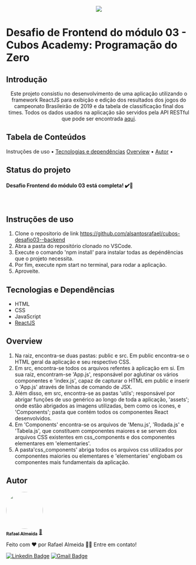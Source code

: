 
<p align="center">
   <img src="https://blog.cubos.io/content/images/2019/02/cubosteste-1.png" />
</p>

Desafio de Frontend do módulo 03 - Cubos Academy: Programação do Zero
================= 

Introdução
---
<p align="center">Este projeto consistiu no desenvolvimento de uma aplicação utilizando o framework ReactJS para exibição e edição dos resultados dos jogos do campeonato 
Brasileirão de 2019 e da tabela de classificação final dos times. Todos os dados usados na aplicação são servidos pela API RESTful que
pode ser encontrada <a href="https://github.com/alsantosrafael/cubos-desafio03--backend">aqui</a>.<p>

Tabela de Conteúdos
---
<p align="center>
 <a href="#Instrucoes-de-uso">Instruções de uso</a> •
 <a href="#tecnologias-e-dependencias">Tecnologias e dependências</a>
 <a href="#overview">Overview</a> •
 <a href="#autor">Autor</a> •
</p>

Status do projeto
---
<h4> 
	Desafio Frontend do módulo 03 está completa! ✔️🚀
</h4> <br>

Instruções de uso
---
1. Clone o repositorio de link https://github.com/alsantosrafael/cubos-desafio03--backend
2. Abra a pasta do repositório clonado no VSCode.
3. Execute o comando 'npm install' para instalar todas as depéndências que o projeto necessita.
4. Por fim, execute npm start no terminal, para rodar a aplicação.
5. Aproveite.

Tecnologias e Dependências
---
<ul>
  <li>HTML</li>
  <li>CSS</li>
  <li>JavaScript</li>
  <li><a href="https://pt-br.reactjs.org/" target="_blank">ReactJS</a></li>

</ul>

Overview
---
1. Na raiz, encontra-se duas pastas: public e src. Em public encontra-se o HTML geral da aplicação e seu respectivo CSS.
2. Em src, encontra-se todos os arquivos refentes à aplicação em si. Em sua raiz, encontram-se 'App.js', responsável por aglutinar os vários componentes
e 'index.js', capaz de capturar o HTML em public e inserir o 'App.js' através de linhas de comando de JSX.
3. Além disso, em src, encontra-se as pastas 'utils'; responsável por abrigar funções de uso genérico ao longo de toda a aplicação,
'assets'; onde estão abrigados as imagens utilizadas, bem como os icones, e 'Components'; pasta que contém todos os componentes React desenvolvidos.
4. Em 'Components' encontra-se os arquivos de 'Menu.js', 'Rodada.js' e 'Tabela.js', que constituem componentes maiores e se servem dos arquivos CSS existentes
em css_components e dos componentes elementares em 'elementaries'.
5. A pasta'css_components' abriga todos os arquivos css utilizados por componentes maiories ou elementares e 'elementaries' englobam os componentes mais fundamentais da aplicação.

Autor
---

<a href="https://github.com/alsantosrafael/">
 <img style="border-radius: 50%;" src="https://avatars1.githubusercontent.com/u/60659321?s=460&u=f7b85d61e01a491287fce14c7e9bc0ee74475cc8&v=4" width="100px;" alt=""/>
 <br />
 <sub><b>Rafael Almeida</b></sub></a> <a href="https://github.com/alsantosrafael" title="Github">🚀</a>


Feito com ❤️ por Rafael Almeida 👋🏽 Entre em contato!

 [![Linkedin Badge](https://img.shields.io/badge/-Rafael-blue?style=flat-square&logo=Linkedin&logoColor=white&link=https://www.linkedin.com/in/rafaalms/)](https://www.linkedin.com/in/rafaalms/) 
[![Gmail Badge](https://img.shields.io/badge/-rafael.profeng@gmail.com-c14438?style=flat-square&logo=Gmail&logoColor=white&link=mailto:rafael.profeng@gmail.com)](mailto:rafael.profeng@gmail.com)
